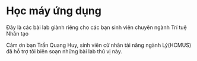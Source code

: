 # Học máy ứng dụng
Đây là các bài lab giành riêng cho các bạn sinh viên chuyên ngành Trí tuệ Nhân tạo

Cảm ơn bạn Trần Quang Huy, sinh viên cử nhân tài năng ngành Lý(HCMUS) đã hỗ trợ tôi biên soạn những bài lab thú vị này.
